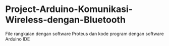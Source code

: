 # Project-Arduino-Komunikasi-Wireless-dengan-Bluetooth
File rangkaian dengan software Proteus dan kode program dengan software Arduino IDE
